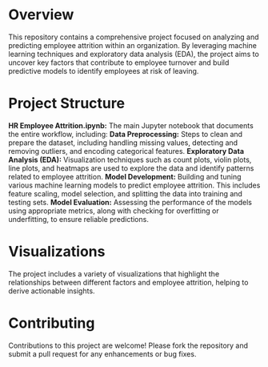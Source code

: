 # Overview
This repository contains a comprehensive project focused on analyzing and predicting employee attrition within an organization. By leveraging machine learning techniques and exploratory data analysis (EDA), the project aims to uncover key factors that contribute to employee turnover and build predictive models to identify employees at risk of leaving.

# Project Structure
**HR Employee Attrition.ipynb:** The main Jupyter notebook that documents the entire workflow, including:
**Data Preprocessing:** Steps to clean and prepare the dataset, including handling missing values, detecting and removing outliers, and encoding categorical features.
**Exploratory Data Analysis (EDA):** Visualization techniques such as count plots, violin plots, line plots, and heatmaps are used to explore the data and identify patterns related to employee attrition.
**Model Development:** Building and tuning various machine learning models to predict employee attrition. This includes feature scaling, model selection, and splitting the data into training and testing sets.
**Model Evaluation:** Assessing the performance of the models using appropriate metrics, along with checking for overfitting or underfitting, to ensure reliable predictions.

# Visualizations
The project includes a variety of visualizations that highlight the relationships between different factors and employee attrition, helping to derive actionable insights.

# Contributing
Contributions to this project are welcome! Please fork the repository and submit a pull request for any enhancements or bug fixes.

